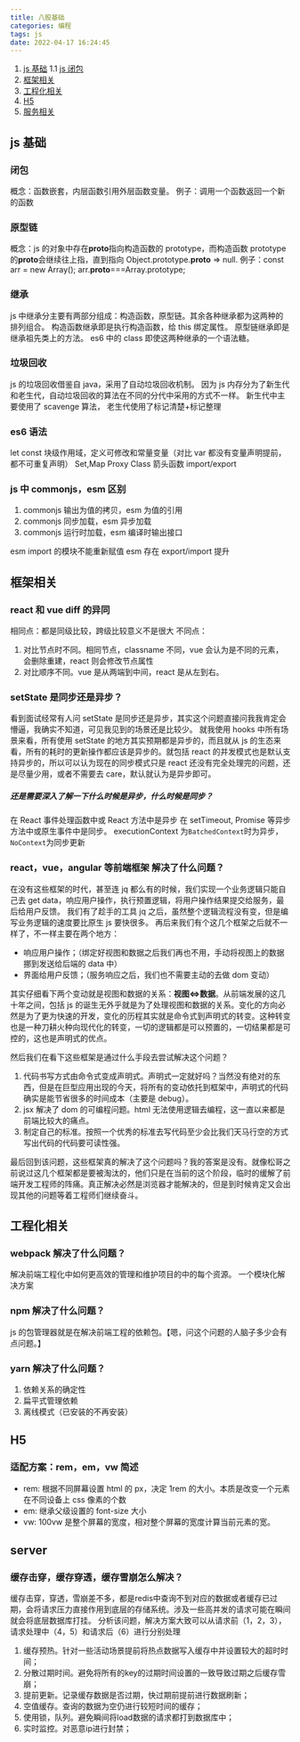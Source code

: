 ```yaml
---
title: 八股基础
categories: 编程
tags: js
date: 2022-04-17 16:24:45
---
```


1. <a href="#js">js 基础</a>
   1.1 <a href="#">js 闭包</a>
1. <a href="#frame">框架相关</a>
1. <a href="#engineering">工程化相关</a>
1. <a href="#h5">H5</a>
1. <a href="#server">服务相关</a>

<h2 id="js">js 基础</h2>

<h3 id="closure">闭包</h3>

概念：函数嵌套，内层函数引用外层函数变量。
例子：调用一个函数返回一个新的函数

### 原型链

概念：js 的对象中存在**proto**指向构造函数的 prototype，而构造函数 prototype 的**proto**会继续往上指，直到指向 Object.prototype.**proto** => null.
例子：const arr = new Array(); arr.**proto**===Array.prototype;

### 继承

js 中继承分主要有两部分组成：构造函数，原型链。其余各种继承都为这两种的排列组合。
构造函数继承即是执行构造函数，给 this 绑定属性。
原型链继承即是继承祖先类上的方法。
es6 中的 class 即使这两种继承的一个语法糖。

### 垃圾回收

js 的垃圾回收借鉴自 java，采用了自动垃圾回收机制。
因为 js 内存分为了新生代和老生代，自动垃圾回收的算法在不同的分代中采用的方式不一样。
新生代中主要使用了 scavenge 算法，
老生代使用了标记清楚+标记整理

### es6 语法

let const 块级作用域，定义可修改和常量变量（对比 var 都没有变量声明提前，都不可重复声明）
Set,Map
Proxy
Class
箭头函数
import/export

### js 中 commonjs，esm 区别

1. commonjs 输出为值的拷贝，esm 为值的引用
2. commonjs 同步加载，esm 异步加载
3. commonjs 运行时加载，esm 编译时输出接口

esm import 的模块不能重新赋值
esm 存在 export/import 提升

<h2 id="frame">框架相关</h2>

### react 和 vue diff 的异同

相同点：都是同级比较，跨级比较意义不是很大
不同点：

1. 对比节点时不同。相同节点，classname 不同，vue 会认为是不同的元素，会删除重建，react 则会修改节点属性
2. 对比顺序不同。vue 是从两端到中间，react 是从左到右。

### setState 是同步还是异步？

看到面试经常有人问 setState 是同步还是异步，其实这个问题直接问我我肯定会懵逼，我确实不知道，可见我见到的场景还是比较少。
就我使用 hooks 中所有场景来看，所有使用 setState 的地方其实预期都是异步的，而且就从 js 的生态来看，所有的耗时的更新操作都应该是异步的。就包括 react 的并发模式也是默认支持异步的，所以可以认为现在的同步模式只是 react 还没有完全处理完的问题，还是尽量少用，或者不需要去 care，默认就认为是异步即可。

##### 还是需要深入了解一下什么时候是异步，什么时候是同步？

在 React 事件处理函数中或 React 方法中是异步
在 setTimeout, Promise 等异步方法中或原生事件中是同步。
executionContext 为`BatchedContext`时为异步，`NoContext`为同步更新

### react，vue，angular 等前端框架 解决了什么问题？

在没有这些框架的时代，甚至连 jq 都么有的时候，我们实现一个业务逻辑只能自己去 get data，响应用户操作，执行预置逻辑，将用户操作结果提交给服务，最后给用户反馈。
我们有了趁手的工具 jq 之后，虽然整个逻辑流程没有变，但是编写业务逻辑的速度要比原生 js 要快很多。
再后来我们有个这几个框架之后就不一样了，不一样主要在两个地方：

- 响应用户操作；（绑定好视图和数据之后我们再也不用，手动将视图上的数据挪到发送给后端的 data 中）
- 界面给用户反馈；（服务响应之后，我们也不需要主动的去做 dom 变动）

其实仔细看下两个变动就是视图和数据的关系：**视图<=>数据**。从前端发展的这几十年之间，包括 js 的诞生无外乎就是为了处理视图和数据的关系。变化的方向必然是为了更为快速的开发，变化的历程其实就是命令式到声明式的转变。这种转变也是一种刀耕火种向现代化的转变，一切的逻辑都是可以预置的，一切结果都是可控的，这也是声明式的优点。

然后我们在看下这些框架是通过什么手段去尝试解决这个问题？

1. 代码书写方式由命令式变成声明式。声明式一定就好吗？当然没有绝对的东西，但是在巨型应用出现的今天，将所有的变动依托到框架中，声明式的代码确实是能节省很多的时间成本（主要是 debug）。
2. jsx 解决了 dom 的可编程问题。html 无法使用逻辑去编程，这一直以来都是前端比较大的痛点。
3. 制定自己的标准。按照一个优秀的标准去写代码至少会比我们天马行空的方式写出代码的代码要可读性强。

最后回到该问题，这些框架真的解决了这个问题吗？我的答案是没有。就像松哥之前说过这几个框架都是要被淘汰的，他们只是在当前的这个阶段，临时的缓解了前端开发工程师的阵痛。真正解决必然是浏览器才能解决的，但是到时候肯定又会出现其他的问题等着工程师们继续奋斗。

<h2 id="engineering">工程化相关</h2>

### webpack 解决了什么问题？

解决前端工程化中如何更高效的管理和维护项目的中的每个资源。
一个模块化解决方案

### npm 解决了什么问题？

js 的包管理器就是在解决前端工程的依赖包。【嗯，问这个问题的人脑子多少会有点问题。】

### yarn 解决了什么问题？

1. 依赖关系的确定性
2. 扁平式管理依赖
3. 离线模式（已安装的不再安装）

<h2 id="h5">H5</h2>

### 适配方案：rem，em，vw 简述

- rem: 根据不同屏幕设置 html 的 px，决定 1rem 的大小。本质是改变一个元素在不同设备上 css 像素的个数
- em: 继承父级设置的 font-size 大小
- vw: 100vw 是整个屏幕的宽度，相对整个屏幕的宽度计算当前元素的宽。

<h2 id="server">server</h2>

### 缓存击穿，缓存穿透，缓存雪崩怎么解决？
缓存击穿，穿透，雪崩差不多，都是redis中查询不到对应的数据或者缓存已过期，会将请求压力直接作用到底层的存储系统。涉及一些高并发的请求可能在瞬间就会将底层数据库打挂。
分析该问题，解决方案大致可以从请求前（1，2，3），请求处理中（4，5）和请求后（6）进行分别处理
1. 缓存预热。针对一些活动场景提前将热点数据写入缓存中并设置较大的超时时间；
2. 分散过期时间。避免将所有的key的过期时间设置的一致导致过期之后缓存雪崩；
3. 提前更新。记录缓存数据是否过期，快过期前提前进行数据刷新；
4. 空值缓存。查询的数据为空仍进行较短时间的缓存；
5. 使用锁，队列。避免瞬间将load数据的请求都打到数据库中；
6. 实时监控。对恶意ip进行封禁；
